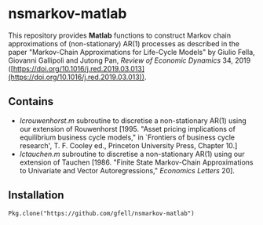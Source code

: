 #  nsmarkov-matlab

This repository provides **Matlab** functions to construct Markov chain approximations of (non-stationary) AR(1) processes as described in the paper "Markov-Chain Approximations for Life-Cycle Models"  by Giulio Fella, Giovanni Gallipoli and Jutong Pan, _Review of Economic Dynamics_ 34, 2019 ([https://doi.org/10.1016/j.red.2019.03.013](https://doi.org/10.1016/j.red.2019.03.013)). 

## Contains

- *lcrouwenhorst.m* subroutine to discretise a non-stationary AR(1) using our extension of Rouwenhorst [1995. "Asset pricing implications of equilibrium business cycle models," in `Frontiers of business cycle research', T. F. Cooley ed., Princeton University Press, Chapter 10.]
- *lctauchen.m* subroutine to discretise a non-stationary AR(1) using our extension of Tauchen [1986. "Finite State Markov-Chain Approximations to Univariate and
                  Vector Autoregressions," _Economics Letters_ 20].

## Installation

```
Pkg.clone("https://github.com/gfell/nsmarkov-matlab")
```
